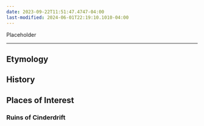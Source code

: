 ```yaml
---
date: 2023-09-22T11:51:47.4747-04:00
last-modified: 2024-06-01T22:19:10.1010-04:00
---
```

Placeholder

---
## Etymology

## History

## Places of Interest
### Ruins of Cinderdrift